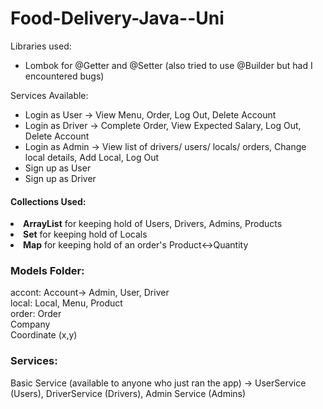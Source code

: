 # Food-Delivery-Java--Uni

Libraries used:
<ul>
  <li>Lombok for @Getter and @Setter (also tried to use @Builder but had I encountered bugs)</li>
</ul>
Services Available:
<ul>
  <li>Login as User -> View Menu, Order, Log Out, Delete Account </li>
  <li>Login as Driver -> Complete Order, View Expected Salary, Log Out, Delete Account</li>
  <li>Login as Admin -> View list of drivers/ users/ locals/ orders, Change local details, Add Local, Log Out</li>
  <li>Sign up as User</li>
  <li>Sign up as Driver</li>
</ul>
<h4>Collections Used:</h4>

<li><b>ArrayList</b> for keeping hold of Users, Drivers, Admins, Products</li>
<li><b>Set</b> for keeping hold of Locals</li>
<li><b>Map</b> for keeping hold of an order's Product<->Quantity</li>

<h3>Models Folder:</h3>
accont:
Account-> Admin, User, Driver
<br>
local:
Local, Menu, Product
<br>
order:
Order
<br>
Company
<br>
Coordinate (x,y)

<h3>Services:</h3>
Basic Service (available to anyone who just ran the app) -> UserService (Users), DriverService (Drivers), Admin Service (Admins)
